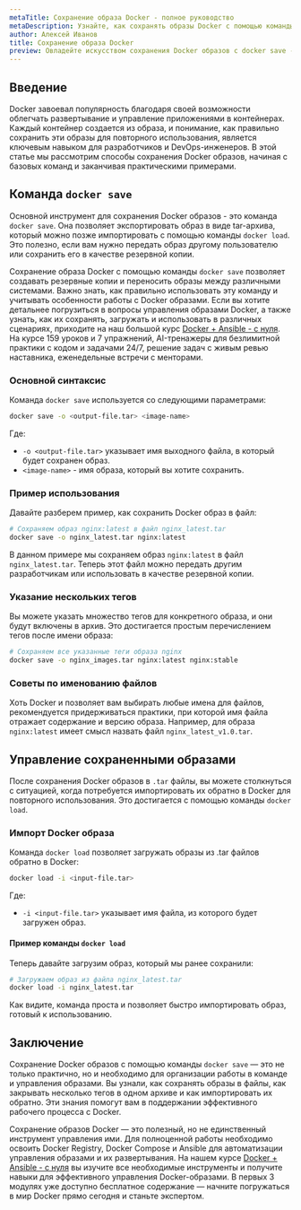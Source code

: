 ```yaml
---
metaTitle: Сохранение образа Docker - полное руководство
metaDescription: Узнайте, как сохранять образы Docker с помощью команды docker save, изучите синтаксис и особенности работы с Docker образами
author: Алексей Иванов
title: Сохранение образа Docker
preview: Овладейте искусством сохранения Docker образов с docker save - пошаговые инструкции и объяснения помогут вам сохранить образы для дальнейшего использования
---
```


## Введение

Docker завоевал популярность благодаря своей возможности облегчать развертывание и управление приложениями в контейнерах. Каждый контейнер создается из образа, и понимание, как правильно сохранить эти образы для повторного использования, является ключевым навыком для разработчиков и DevOps-инженеров. В этой статье мы рассмотрим способы сохранения Docker образов, начиная с базовых команд и заканчивая практическими примерами.

## Команда `docker save`

Основной инструмент для сохранения Docker образов - это команда `docker save`. Она позволяет экспортировать образ в виде tar-архива, который можно позже импортировать с помощью команды `docker load`. Это полезно, если вам нужно передать образ другому пользователю или сохранить его в качестве резервной копии.

Сохранение образа Docker с помощью команды `docker save` позволяет создавать резервные копии и переносить образы между различными системами. Важно знать, как правильно использовать эту команду и учитывать особенности работы с Docker образами. Если вы хотите детальнее погрузиться в вопросы управления образами Docker, а также узнать, как их сохранять, загружать и использовать в различных сценариях, приходите на наш большой курс [Docker + Ansible - с нуля](https://purpleschool.ru/course/docker?utm_source=knowledgebase&utm_medium=text&utm_campaign=Sohranenie_obraza_Docker). На курсе 159 уроков и 7 упражнений, AI-тренажеры для безлимитной практики с кодом и задачами 24/7, решение задач с живым ревью наставника, еженедельные встречи с менторами.

### Основной синтаксис

Команда `docker save` используется со следующими параметрами:

```bash
docker save -o <output-file.tar> <image-name>
```

Где:
- `-o <output-file.tar>` указывает имя выходного файла, в который будет сохранен образ.
- `<image-name>` - имя образа, который вы хотите сохранить.

### Пример использования

Давайте разберем пример, как сохранить Docker образ в файл:

```bash
# Сохраняем образ nginx:latest в файл nginx_latest.tar
docker save -o nginx_latest.tar nginx:latest
```

В данном примере мы сохраняем образ `nginx:latest` в файл `nginx_latest.tar`. Теперь этот файл можно передать другим разработчикам или использовать в качестве резервной копии.

### Указание нескольких тегов

Вы можете указать множество тегов для конкретного образа, и они будут включены в архив. Это достигается простым перечислением тегов после имени образа:

```bash
# Сохраняем все указанные теги образа nginx
docker save -o nginx_images.tar nginx:latest nginx:stable
```

### Советы по именованию файлов

Хоть Docker и позволяет вам выбирать любые имена для файлов, рекомендуется придерживаться практики, при которой имя файла отражает содержание и версию образа. Например, для образа `nginx:latest` имеет смысл назвать файл `nginx_latest_v1.0.tar`.

## Управление сохраненными образами

После сохранения Docker образов в `.tar` файлы, вы можете столкнуться с ситуацией, когда потребуется импортировать их обратно в Docker для повторного использования. Это достигается с помощью команды `docker load`.

### Импорт Docker образа

Команда `docker load` позволяет загружать образы из .tar файлов обратно в Docker:

```bash
docker load -i <input-file.tar>
```

Где:
- `-i <input-file.tar>` указывает имя файла, из которого будет загружен образ.

#### Пример команды `docker load`

Теперь давайте загрузим образ, который мы ранее сохранили:

```bash
# Загружаем образ из файла nginx_latest.tar
docker load -i nginx_latest.tar
```

Как видите, команда проста и позволяет быстро импортировать образ, готовый к использованию.

## Заключение

Сохранение Docker образов с помощью команды `docker save` — это не только практично, но и необходимо для организации работы в команде и управления образами. Вы узнали, как сохранять образы в файлы, как закрывать несколько тегов в одном архиве и как импортировать их обратно. Эти знания помогут вам в поддержании эффективного рабочего процесса с Docker.

Сохранение образов Docker — это полезный, но не единственный инструмент управления ими. Для полноценной работы необходимо освоить Docker Registry, Docker Compose и Ansible для автоматизации управления образами и их развертывания. На нашем курсе [Docker + Ansible - с нуля](https://purpleschool.ru/course/docker?utm_source=knowledgebase&utm_medium=text&utm_campaign=Sohranenie_obraza_Docker) вы изучите все необходимые инструменты и получите навыки для эффективного управления Docker-образами. В первых 3 модулях уже доступно бесплатное содержание — начните погружаться в мир Docker прямо сегодня и станьте экспертом.
